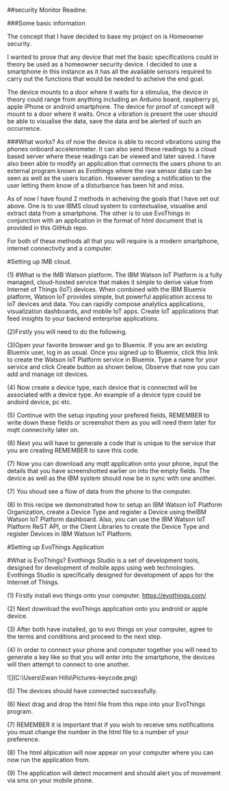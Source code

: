 ##security Monitor Readme.


###Some basic information 


The concept that I have decided to base my project on is Homeowner security.

I wanted to prove that any device that met the basic specifications could in theory be used as a homeowner security device. 
I decided to use a smartphone in this instance as it has all the available sensors required to carry out the functions that would be needed to acheive the end goal.

The device mounts to a door where it waits for a stimulus, the device in theory could range from anything including an Arduino board, raspberry pi, apple iPhone or android smartphone. The device for proof of concept will mount to a door where it waits. Once a vibration is present the user should be able to visualise the data, save the data and be alerted of such an occurrence. 

###What works?
As of now the device is able to record vibrations using the phones onboard accelerometer. It can also send these readings to a cloud based server where these readings can be viewed and later saved. 
I have also been able to modify an application that connects the users phone to an external program known as Evothings where the raw sensor data can be seen as well as the users location. However sending a notification to the user letting them know of a disturbance has been hit and miss.


As of now I have found 2 methods in acheiving the goals that I have set out above. One is to use IBMS cloud system to contextualise, visualise and extract data from a smartphone. The other is to use EvoThings in conjunction with an application in the format of html document that is provided in this GitHub repo.

For both of these methods all that you will require is a modern smartphone, internet connectivity and a computer.





#Setting up IMB cloud.

(1) #What is the IMB Watson platform.
The IBM Watson IoT Platform is a fully managed, cloud-hosted service that makes it simple to derive value from Internet of Things (IoT) devices. When combined with the IBM Bluemix platform, Watson IoT provides simple, but powerful application access to IoT devices and data. You can rapidly compose analytics applications, visualization dashboards, and mobile IoT apps. Create IoT applications that feed insights to your backend enterprise applications.


(2)Firstly you will need to do the following.

(3)Open your favorite browser and go to Bluemix. If you are an existing Bluemix user, log in as usual. Once you signed up to Bluemix, click this link to create the Watson IoT Platform service in Bluemix.
Type a name for your service and click Create button as shown below,
Observe that now you can add and manage iot devices.

(4) Now create a device type, each device that is connected will be associated with a device type. An example of a device type could be andoird device, pc etc.

(5) Continue with the setup inputing your prefered fields, REMEMBER to write down these fields or screenshot them as you will need them later for mqtt connecivity later on.

(6) Next you will have to generate a code that is unique to the service that you are creating REMEMBER to save this code. 

(7) Now you can download any mqtt application onto your phone, input the details that you have screenshotted earlier on into the empty fields. The device as well as the IBM system should now be in sync with one another.

(7) You shoud see a flow of data from the phone to the computer.

(8) In this recipe we demonstrated how to setup an IBM Watson IoT Platform Organization, create a Device Type and register a Device using theIBM Watson IoT Platform dashboard. Also, you can use the IBM Watson IoT Platform ReST API, or the Client Libraries to create the Device Type and register Devices in IBM Watson IoT Platform.

#Setting up EvoThings Application

#What is EvoThings?
Evothings Studio is a set of development tools, designed for development of mobile apps using web technologies. Evothings Studio is specifically designed for development of apps for the Internet of Things.


(1) Firstly install evo things onto your computer.
https://evothings.com/

(2) Next download the evoThings application onto you android or apple device.

(3) After both have installed, go to evo things on your computer, agree to the terms and conditions and proceed to the next step.

(4) In order to connect your phone and computer together you will need to generate a key like so that you will enter into the smartphone,
the devices will then attempt to connect to one another.


![](C:\Users\Ewan Hills\Pictures-keycode.png)


(5) The devices should have connected successfully.

(6) Next drag and drop the html file from this repo into your EvoThings program.

(7) REMEMBER it is important that if you wish to receive sms notifications you must change the number in the html file to 
a number of your preference.

(8) The html allpication will now appear on your computer where you can now run the application from.

(9) The application will detect mocement and should alert you of movement via sms on your mobile phone.
